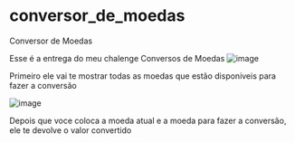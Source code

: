 # conversor_de_moedas
Conversor de Moedas


 Esse é a entrega do meu chalenge Conversos de Moedas
![image](https://github.com/Hiniku1/conversor_de_moedas/assets/98291681/acf11682-4738-41b7-b5a7-9287d716a29b)

Primeiro ele vai te mostrar todas as moedas que estão disponiveis para fazer a conversão

![image](https://github.com/Hiniku1/conversor_de_moedas/assets/98291681/9cccdf4e-9804-4da8-a00d-47bc12465833)

Depois que voce coloca a moeda atual e a moeda para fazer a conversão, ele te devolve o valor convertido

